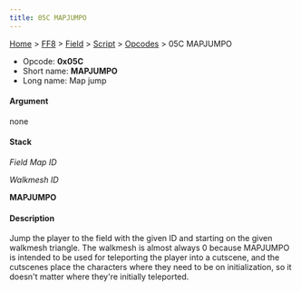 ```yaml
---
title: 05C MAPJUMPO
---
```


[Home](/Main%20Page.md) > [FF8](/FF8.md) > [Field](/FF8/Field.md) > [Script](/FF8/Field/Script.md) > [Opcodes](/FF8/Field/Script/Opcodes.md) > 05C MAPJUMPO

-   Opcode: **0x05C**
-   Short name: **MAPJUMPO**
-   Long name: Map jump

#### Argument

none

#### Stack

  
*Field Map ID*

*Walkmesh ID*

**MAPJUMPO**

#### Description

Jump the player to the field with the given ID and starting on the given
walkmesh triangle. The walkmesh is almost always 0 because MAPJUMPO is
intended to be used for teleporting the player into a cutscene, and the
cutscenes place the characters where they need to be on initialization,
so it doesn't matter where they're initially teleported.
